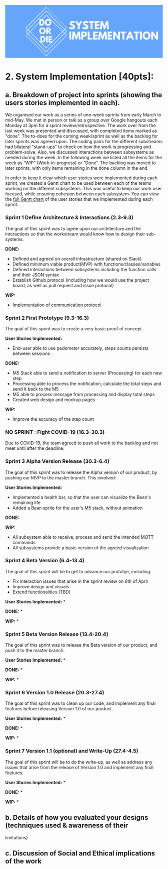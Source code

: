 ![Do or Die System Implementation](/Portfolio/Images/SystemImpLogo.png)
# 2. System Implementation [40pts]:
## a. Breakdown of project into sprints (showing the users stories implemented in each).

We organised our work as a series of one-week sprints from early March to mid-May. We met in person or talk as a group over Google hangouts each Monday at 3pm for a sprint review/retrospective. The work over from the last week was presented and discussed, with completed items marked as "done". The to-does for the coming week/sprint as well as the backlog for later sprints was agreed upon. The coding pairs for the different substreams had bilateral "stand-ups" to check on how the work is progressing and problem-solve. Also, we discussed interactions between subsystems as needed during the week. In the following week we listed all the items for the week as “WIP” (Work-in-progress) or “Done”. The backlog was moved to later sprints, with only items remaining in the done column in the end. 

In order to keep it clear which user stories were implemented during each sprint, we created a Gantt chart to be used between each of the teams working on the different subsystems. This was useful to keep our work user focused, while ensuring cohesion between each subsystem. You can view the [full Gantt chart](https://uob-my.sharepoint.com/:x:/g/personal/ac16888_bristol_ac_uk/EXltfbLEnNFLrGLOGOxgZcIB2oqj_ft_TP9LevpsozfhVg?e=TUTMn7) of the user stories that we implemented during each sprint. 

### Sprint 1 Define Architecture & Interactions (2.3-9.3) 
The goal of this sprint was to agree upon our architecture and the interactions so that the workstream would know how to design their sub-systems.

**DONE:**
* Defined and agreed on overall infrastructure (shared on Slack)
* Defined minimum viable product(MVP) with functions/classes/variables
* Defined interactions between subsystems including the function calls and their JSON syntax 
* Establish Github protocol (including how we would use the project board, as well as pull request and issue protocol)

**WIP:**
* Implementation of communication protocol 

### Sprint 2 First Prototype (9.3-16.3) 
The goal of this sprint was to create a very basic proof of concept.

**User Stories Implemented:**
* End-user able to use pedometer accurately, steps counts persists between sessions

**DONE:**
* M5 Stack able to send a notification to server (Processing) for each new step
* Processing able to process the notification, calculate the total steps and send it back to the M5
* M5 able to process message from processing and display total steps
* Created web design and mockup pages

**WIP:**
* Improve the accuracy of the step count

### NO SPRINT : Fight COVID-19 (16.3-30.3) 
Due to COVID-19, the team agreed to push all work to the backlog and not meet until after the deadline. 

### Sprint 3 Alpha Version Release (30.3-6.4) 
The goal of this sprint was to release the Alpha version of our product, by pushing our MVP to the master branch. This involved:

**User Stories Implemented:**
* Implemented a health bar, so that the user can visualize the Bean's remaining life 
* Added a Bean sprite for the user's M5 stack, without animation

**DONE:**

**WIP:**
* All subsystem able to receive, process and send the intended MQTT commands
* All subsystems provide a basic version of the agreed visualization 

### Sprint 4 Beta Version (6.4-13.4) 
The goal of this sprint will be to get to advance our prototye, including:
* Fix interaction issues that arise in the sprint review on 6th of April
* Improve design and visuals
* Extend functionalities (TBD)

**User Stories Implemented:**
* 

**DONE:**
* 

**WIP:**
* 

### Sprint 5 Beta Version Release (13.4-20.4) 
The goal of this sprint was to release the Beta version of our product, and push it to the master branch. 

**User Stories Implemented:**
* 

**DONE:**
* 

**WIP:**
* 

### Sprint 6 Version 1.0 Release (20.3-27.4) 
The goal of this sprint was to clean up our code, and implement any final features before releasing Version 1.0 of our product. 

**User Stories Implemented:**
* 

**DONE:**
* 

**WIP:**
* 

### Sprint 7 Version 1.1 (optional) and Write-Up (27.4-4.5) 
The goal of this sprint will be to do the write-up, as well as address any issues that arise from the release of Version 1.0 and implement any final features. 

**User Stories Implemented:**
* 

**DONE:**
* 

**WIP:**
* 

## b. Details of how you evaluated your designs (techniques used & awareness of their
limitations)
## c. Discussion of Social and Ethical implications of the work
